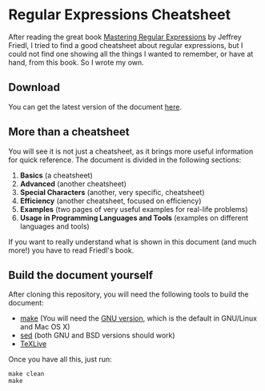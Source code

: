 # Regular Expressions Cheatsheet

After reading the great book [Mastering Regular
Expressions](http://regex.info/book.html) by Jeffrey Friedl, I tried to find
a good cheatsheet about regular expressions, but I could not find one showing
all the things I wanted to remember, or have at hand, from this book. So
I wrote my own.

## Download

You can get the latest version of the document [here](https://raw.githubusercontent.com/gastonsimone/regexcheat/master/regex.pdf).

## More than a cheatsheet

You will see it is not just a cheatsheet, as it brings more useful information for quick reference.
The document is divided in the following sections:

1. **Basics** (a cheatsheet)
2. **Advanced** (another cheatsheet)
3. **Special Characters** (another, very specific, cheatsheet)
4. **Efficiency** (another cheatsheet, focused on efficiency)
5. **Examples** (two pages of very useful examples for real-life problems)
6. **Usage in Programming Languages and Tools** (examples on different languages and tools)

If you want to really understand what is shown in this document (and much more!) you have to read Friedl's book.

## Build the document yourself

After cloning this repository, you will need the following tools to build the document:

* [make](https://en.wikipedia.org/wiki/Make_%28software%29) (You will need the [GNU version](https://www.gnu.org/software/make/make.html), which is the default in GNU/Linux and Mac OS X)
* [sed](https://en.wikipedia.org/wiki/Sed) (both GNU and BSD versions should work)
* [TeXLive](https://www.tug.org/texlive/)

Once you have all this, just run:

```
make clean
make
```
